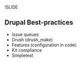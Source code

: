 !SLIDE

## Drupal Best-practices

   *  Issue queues
   *  Drush (drush_make)
   *  Features (configuration in code)
   *  Kit compliance
   *  Simpletest


